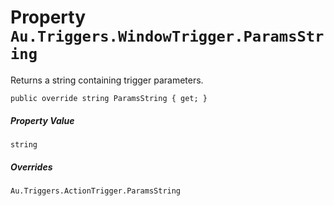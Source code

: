 # Property `Au.Triggers.WindowTrigger.ParamsString`

Returns a string containing trigger parameters.

```
public override string ParamsString { get; }
```

##### Property Value

`string`

##### Overrides

`Au.Triggers.ActionTrigger.ParamsString`